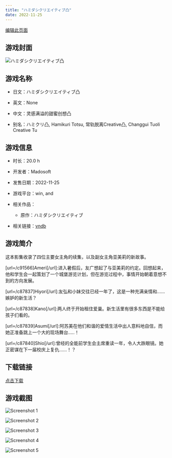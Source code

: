 ```yaml
---
title: "ハミダシクリエイティブ凸"
date: 2022-11-25
---
```

[编辑此页面](https://github.com/ACG-3/ADV3-source/blob/main/source/_posts/games/%E3%83%8F%E3%83%9F%E3%83%80%E3%82%B7%E3%82%AF%E3%83%AA%E3%82%A8%E3%82%A4%E3%83%86%E3%82%A3%E3%83%96%E5%87%B8.md)

## 游戏封面

![ハミダシクリエイティブ凸](https%3A//pan.timero.xyz/onedrive/img_lib_001/%E3%83%8F%E3%83%9F%E3%83%80%E3%82%B7%E3%82%AF%E3%83%AA%E3%82%A8%E3%82%A4%E3%83%86%E3%82%A3%E3%83%96%E5%87%B8_cover.avif)


## 游戏名称

- 日文：ハミダシクリエイティブ凸
- 英文：None
- 中文：灵感满溢的甜蜜创想凸

- 别名：ハミクリ凸, Hamikuri Totsu, 常轨脱离Creative凸, Changgui Tuoli Creative Tu


## 游戏信息

- 时长：20.0 h
- 开发者：Madosoft
- 发售日期：2022-11-25
- 游戏平台：win, and
- 相关作品：
   - 原作：ハミダシクリエイティブ

- 相关链接：[vndb](https://vndb.org/v33205)


## 游戏简介

这本影集收录了四位主要女主角的续集，以及副女主角亚美莉的新故事。

[url=/c91566]Ameri[/url]:进入暑假后，友广想起了与亚美莉的约定。回想起来，他和学生会一起策划了一个城堡游览计划，但在游览过程中，事情开始朝着意想不到的方向发展。

[url=/c87837]Hiyori[/url]:友弘和小妹交往已经一年了，这是一种充满亲情和......嫉妒的新生活？

[url=/c87838]Kano[/url]:两人终于开始租住爱巢。新生活里有很多东西是不能给孩子们看的。

[url=/c87839]Asumi[/url]:阿苏美在他们和谐的爱情生活中出人意料地自信，而她正准备跳上一个大的现场舞台.....！

[url=/c87840]Shio[/url]:曾经的全能前学生会主席重读一年，令人大跌眼镜。她正密谋在下一届校庆上复仇......！？




## 下载链接

[点击下载](https://pan.timero.xyz/onedrive/adv_lib_001/%E3%83%8F%E3%83%9F%E3%83%80%E3%82%B7%E3%82%AF%E3%83%AA%E3%82%A8%E3%82%A4%E3%83%86%E3%82%A3%E3%83%96%E5%87%B8)


## 游戏截图


![Screenshot 1](https%3A//pan.timero.xyz/onedrive/img_lib_001/%E3%83%8F%E3%83%9F%E3%83%80%E3%82%B7%E3%82%AF%E3%83%AA%E3%82%A8%E3%82%A4%E3%83%86%E3%82%A3%E3%83%96%E5%87%B8_Screenshot_1.avif)

![Screenshot 2](https%3A//pan.timero.xyz/onedrive/img_lib_001/%E3%83%8F%E3%83%9F%E3%83%80%E3%82%B7%E3%82%AF%E3%83%AA%E3%82%A8%E3%82%A4%E3%83%86%E3%82%A3%E3%83%96%E5%87%B8_Screenshot_2.avif)

![Screenshot 3](https%3A//pan.timero.xyz/onedrive/img_lib_001/%E3%83%8F%E3%83%9F%E3%83%80%E3%82%B7%E3%82%AF%E3%83%AA%E3%82%A8%E3%82%A4%E3%83%86%E3%82%A3%E3%83%96%E5%87%B8_Screenshot_3.avif)

![Screenshot 4](https%3A//pan.timero.xyz/onedrive/img_lib_001/%E3%83%8F%E3%83%9F%E3%83%80%E3%82%B7%E3%82%AF%E3%83%AA%E3%82%A8%E3%82%A4%E3%83%86%E3%82%A3%E3%83%96%E5%87%B8_Screenshot_4.avif)

![Screenshot 5](https%3A//pan.timero.xyz/onedrive/img_lib_001/%E3%83%8F%E3%83%9F%E3%83%80%E3%82%B7%E3%82%AF%E3%83%AA%E3%82%A8%E3%82%A4%E3%83%86%E3%82%A3%E3%83%96%E5%87%B8_Screenshot_5.avif)

